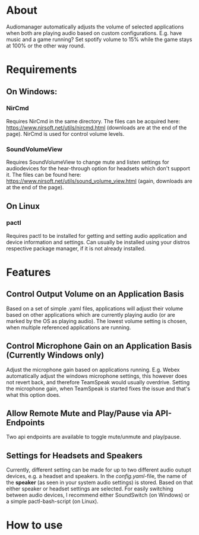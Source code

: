 # About
Audiomanager automatically adjusts the volume of selected applications when both are playing audio based on custom configurations.
E.g. have music and a game running? Set spotify volume to 15% while the game stays at 100% or the other way round.

# Requirements
## On Windows:
### NirCmd
Requires NirCmd in the same directory. The files can be acquired here: https://www.nirsoft.net/utils/nircmd.html (downloads are at the end of the page). NirCmd is used for control volume levels.
### SoundVolumeView
Requires SoundVolumeView to change mute and listen settings for audiodevices for the hear-through option for headsets which don't support it. The files can be found here: https://www.nirsoft.net/utils/sound_volume_view.html (again, downloads are at the end of the page).

## On Linux
### pactl
Requires pactl to be installed for getting and setting audio application and device information and settings. Can usually be installed using your distros respective package manager, if it is not already installed.

# Features
## Control Output Volume on an Application Basis
Based on a set of simple .yaml files, applications will adjust their volume based on other applications which are currently playing audio (or are marked by the OS as playing audio). The lowest volume setting is chosen, when multiple referenced applications are running.

## Control Microphone Gain on an Application Basis (Currently Windows only)
Adjust the microphone gain based on applications running. E.g. Webex automatically adjust the windows microphone settings, this however does not revert back, and therefore TeamSpeak would usually overdrive. Setting the microphone gain, when TeamSpeak is started fixes the issue and that's what this option does.

## Allow Remote Mute and Play/Pause via API-Endpoints
Two api endpoints are available to toggle mute/unmute and play/pause.

## Settings for Headsets and Speakers
Currently, different setting can be made for up to two different audio outupt devices, e.g. a headset and speakers. In the *config.yaml*-file, the name of the **speaker** (as seen in your system audio settings) is stored. Based on that either speaker or headset settings are selected. For easily switching between audio devices, I recommend either SoundSwitch (on Windows) or a simple pactl-bash-script (on Linux).

# How to use


